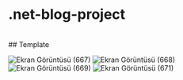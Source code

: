 # .net-blog-project
 <br>
## Template

![Ekran Görüntüsü (667)](https://user-images.githubusercontent.com/58303082/185222506-5a64d926-ca06-445c-bc9e-ec9eec37a1af.png)
![Ekran Görüntüsü (668)](https://user-images.githubusercontent.com/58303082/185222526-e40bd557-f37f-48e7-8ff5-a9ab8631db80.png)
![Ekran Görüntüsü (669)](https://user-images.githubusercontent.com/58303082/185222531-1748e064-043a-4f3f-9cee-38ed4bf53011.png)
![Ekran Görüntüsü (671)](https://user-images.githubusercontent.com/58303082/185222547-0d5fe595-9ccb-4ded-9ad1-de35540c7b9d.png)
